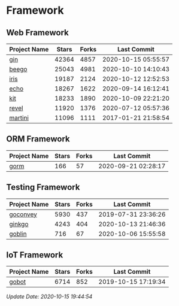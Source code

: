 # Framework

## Web Framework

| Project Name | Stars | Forks | Last Commit |
| ------------ | ----- | ----- | ----------- |
| [gin](https://github.com/gin-gonic/gin) | 42364 | 4857 | 2020-10-15 05:55:57 |
| [beego](https://github.com/astaxie/beego) | 25043 | 4981 | 2020-10-10 14:10:43 |
| [iris](https://github.com/kataras/iris) | 19187 | 2124 | 2020-10-12 12:52:53 |
| [echo](https://github.com/labstack/echo) | 18267 | 1622 | 2020-09-14 16:12:41 |
| [kit](https://github.com/go-kit/kit) | 18233 | 1890 | 2020-10-09 22:21:20 |
| [revel](https://github.com/revel/revel) | 11920 | 1376 | 2020-07-12 05:57:36 |
| [martini](https://github.com/go-martini/martini) | 11096 | 1111 | 2017-01-21 21:58:54 |

## ORM Framework

| Project Name | Stars | Forks | Last Commit |
| ------------ | ----- | ----- | ----------- |
| [gorm](https://github.com/jinzhu/gorm) | 166 | 57 | 2020-09-21 02:28:17 |

## Testing Framework

| Project Name | Stars | Forks | Last Commit |
| ------------ | ----- | ----- | ----------- |
| [goconvey](https://github.com/smartystreets/goconvey) | 5930 | 437 | 2019-07-31 23:36:26 |
| [ginkgo](https://github.com/onsi/ginkgo) | 4243 | 404 | 2020-10-13 21:46:36 |
| [goblin](https://github.com/franela/goblin) | 716 | 67 | 2020-10-06 15:55:58 |

## IoT Framework

| Project Name | Stars | Forks | Last Commit |
| ------------ | ----- | ----- | ----------- |
| [gobot](https://github.com/hybridgroup/gobot) | 6714 | 852 | 2019-10-15 17:19:34 |

*Update Date: 2020-10-15 19:44:54*